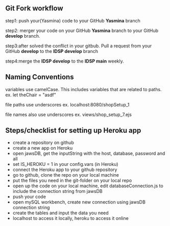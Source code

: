 ## Git Fork workflow ##

step1: push your(Yasmina) code to your GitHub **Yasmina** branch

step2: merger your code on your GitHub **Yasmina** branch to your GitHub **develop** branch.

step3:after solved the conflict in your gitbub. Pull a request from your GitHub **develop** to the **IDSP develop** branch

step4:merge the **IDSP develop** to the **IDSP main** weekly.



## Naming Conventions ##

variables use camelCase. This includes variables that are related to paths. 
    ex. let theChair = "asdf"

file paths use underscores
    ex. localhost:8080/shopSetup_1

file names also use underscores
    ex. views/shop_setup_7.ejs

## Steps/checklist for setting up Heroku app

* create a repository on github
* create a new app on Heroku
* open jawsDB, get the inputString with the host, database, password and all
* set IS_HEROKU = 1 in your config.vars (in Heroku)
* connect the Heroku app to your github repository
* go to github, clone the repo on your local machine
* put the files you need in the git-folder on your local repo
* open up the code on your local machine, edit databaseConnection.js to include the connection string from jawsDB
* push your code
* open mySQL workbench, create new connection using jawsDB connection string
* create the tables and input the data you need
* localhost to access it locally, heroku to access it online
